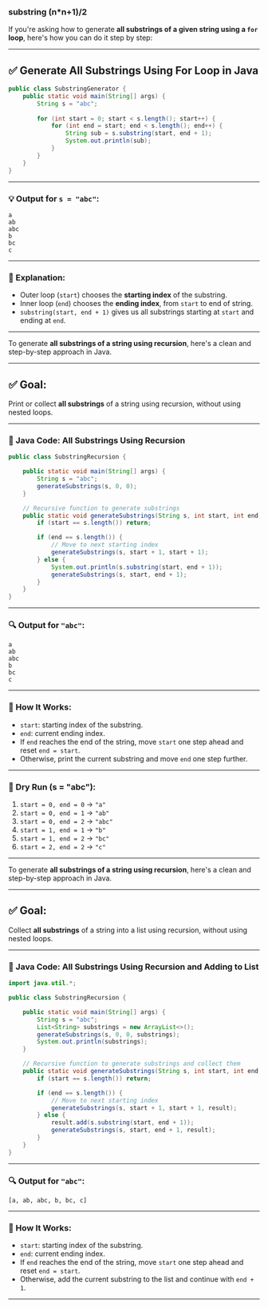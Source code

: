 ### substring (n*n+1)/2
If you're asking how to generate **all substrings of a given string using a `for` loop**, here's how you can do it step by step:

---

## ✅ Generate All Substrings Using For Loop in Java

```java
public class SubstringGenerator {
    public static void main(String[] args) {
        String s = "abc";
        
        for (int start = 0; start < s.length(); start++) {
            for (int end = start; end < s.length(); end++) {
                String sub = s.substring(start, end + 1);
                System.out.println(sub);
            }
        }
    }
}
```

---

### 💡 Output for `s = "abc"`:

```
a
ab
abc
b
bc
c
```

---

### 🧠 Explanation:

- Outer loop (`start`) chooses the **starting index** of the substring.
- Inner loop (`end`) chooses the **ending index**, from `start` to end of string.
- `substring(start, end + 1)` gives us all substrings starting at `start` and ending at `end`.

---

To generate **all substrings of a string using recursion**, here's a clean and step-by-step approach in Java.

---

## ✅ Goal:
Print or collect **all substrings** of a string using recursion, without using nested loops.

---

### 🔧 Java Code: All Substrings Using Recursion

```java
public class SubstringRecursion {

    public static void main(String[] args) {
        String s = "abc";
        generateSubstrings(s, 0, 0);
    }

    // Recursive function to generate substrings
    public static void generateSubstrings(String s, int start, int end) {
        if (start == s.length()) return;

        if (end == s.length()) {
            // Move to next starting index
            generateSubstrings(s, start + 1, start + 1);
        } else {
            System.out.println(s.substring(start, end + 1));
            generateSubstrings(s, start, end + 1);
        }
    }
}
```

---

### 🔍 Output for `"abc"`:
```
a
ab
abc
b
bc
c
```

---

### 🧠 How It Works:

- `start`: starting index of the substring.
- `end`: current ending index.
- If `end` reaches the end of the string, move `start` one step ahead and reset `end = start`.
- Otherwise, print the current substring and move `end` one step further.

---

### 🔁 Dry Run (s = "abc"):

1. `start = 0, end = 0` → `"a"`
2. `start = 0, end = 1` → `"ab"`
3. `start = 0, end = 2` → `"abc"`
4. `start = 1, end = 1` → `"b"`
5. `start = 1, end = 2` → `"bc"`
6. `start = 2, end = 2` → `"c"`

---
To generate **all substrings of a string using recursion**, here's a clean and step-by-step approach in Java.

---

## ✅ Goal:
Collect **all substrings** of a string into a list using recursion, without using nested loops.

---

### 🔧 Java Code: All Substrings Using Recursion and Adding to List

```java
import java.util.*;

public class SubstringRecursion {

    public static void main(String[] args) {
        String s = "abc";
        List<String> substrings = new ArrayList<>();
        generateSubstrings(s, 0, 0, substrings);
        System.out.println(substrings);
    }

    // Recursive function to generate substrings and collect them
    public static void generateSubstrings(String s, int start, int end, List<String> result) {
        if (start == s.length()) return;

        if (end == s.length()) {
            // Move to next starting index
            generateSubstrings(s, start + 1, start + 1, result);
        } else {
            result.add(s.substring(start, end + 1));
            generateSubstrings(s, start, end + 1, result);
        }
    }
}
```

---

### 🔍 Output for `"abc"`:
```
[a, ab, abc, b, bc, c]
```

---

### 🧠 How It Works:

- `start`: starting index of the substring.
- `end`: current ending index.
- If `end` reaches the end of the string, move `start` one step ahead and reset `end = start`.
- Otherwise, add the current substring to the list and continue with `end + 1`.

---


